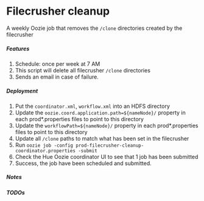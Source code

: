 # Filecrusher cleanup
A weekly Oozie job that removes the `/clone` directories created by the filecrusher

##### Features 
1. Schedule: once per week at 7 AM
2. This script will delete all filecrusher `/clone` directories
3. Sends an email in case of failure.

##### Deployment
1. Put the `coordinator.xml`, `workflow.xml` into an HDFS directory
2. Update the `oozie.coord.application.path=${nameNode}/` property in each prod*.properties files to point to this directory
3. Update the `workflowPath=${nameNode}/` property in each prod*.properties files to point to this directory
4. Update all `/clone` paths to match what has been set in the filecrusher
5. Run `oozie job -config prod-filecrusher-cleanup-coordinator.properties -submit` 
6. Check the Hue Oozie coordinator UI to see that 1 job has been submitted
7. Success, the job have been scheduled and submitted.

##### Notes

##### TODOs
